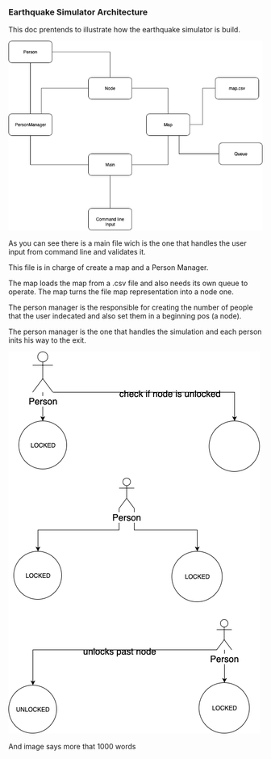 
### Earthquake Simulator Architecture

This doc prentends to illustrate how the earthquake simulator is build.

![Architecture Diagram](earthquakeArchitecture.png)

As you can see there is a main file wich is the one that handles the user input from command line and validates it.

This file is in charge of create a map and a Person Manager.

The map loads the map from a .csv file and also needs its own queue to operate. The map turns the file map representation into a node one.

The person manager is the responsible for creating the number of people that the user indecated and also set them in a beginning pos (a node).

The person manager is the one that handles the simulation and each person inits his way to the exit.



![Step Diagram](makeStep.png)

And image says more that 1000 words